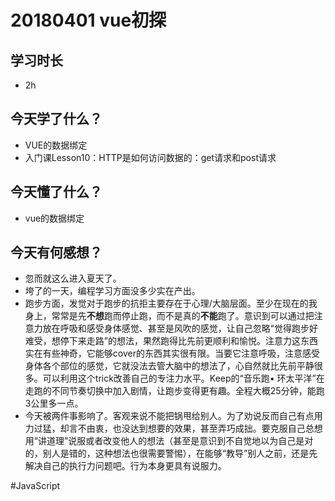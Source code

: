 # 20180401 vue初探
## 学习时长
- 2h

## 今天学了什么？
- VUE的数据绑定
- 入门课Lesson10：HTTP是如何访问数据的：get请求和post请求

## 今天懂了什么？
- vue的数据绑定

## 今天有何感想？
- 忽而就这么进入夏天了。
- 垮了的一天，编程学习方面没多少实在产出。
- 跑步方面，发觉对于跑步的抗拒主要存在于心理/大脑层面。至少在现在的我身上，常常是先**不想**跑而停止跑，而不是真的**不能**跑了。意识到可以通过把注意力放在呼吸和感受身体感觉、甚至是风吹的感觉，让自己忽略“觉得跑步好难受，想停下来走路”的想法，果然跑得比先前更顺利和愉悦。注意力这东西实在有些神奇，它能够cover的东西其实很有限。当要它注意呼吸，注意感受身体各个部位的感觉，它就没法去管大脑中的想法了，心自然就比先前平静很多。可以利用这个trick改善自己的专注力水平。Keep的“音乐跑• 环太平洋”在走跑的不同节奏切换中加入剧情，让跑步变得更有趣。全程大概25分钟，能跑3公里多一点。
- 今天被两件事影响了。客观来说不能把锅甩给别人。为了劝说反而自己有点用力过猛，却言不由衷，也没达到想要的效果，甚至弄巧成拙。要克服自己总想用“讲道理”说服或者改变他人的想法（甚至是意识到不自觉地以为自己是对的，别人是错的，这种想法也很需要警惕），在能够“教导”别人之前，还是先解决自己的执行力问题吧。行为本身更具有说服力。

#JavaScript